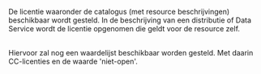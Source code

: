 De licentie waaronder de catalogus (met resource beschrijvingen) beschikbaar wordt gesteld. In de beschrijving van een distributie of Data Service wordt de licentie opgenomen die geldt voor de resource zelf. 
<br/>
<br/>
<aside class='note'><p class='space-after' id='accessURL-1'>Hiervoor zal nog een waardelijst beschikbaar worden gesteld. Met daarin CC-licenties en de waarde 'niet-open'.<aside>

